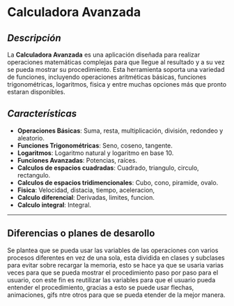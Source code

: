 # **Calculadora Avanzada**

## *Descripción*
La **Calculadora Avanzada** es una aplicación diseñada para realizar operaciones matemáticas complejas para que llegue al resultado y a su vez se pueda mostrar su procedimiento. Esta herramienta soporta una variedad de funciones, incluyendo operaciones aritméticas básicas, funciones trigonométricas, logaritmos, fisica y entre muchas opciones más que pronto estaran disponibles.

## *Características*
- **Operaciones Básicas**: Suma, resta, multiplicación, división, redondeo y aleatorio.
- **Funciones Trigonométricas**: Seno, coseno, tangente.
- **Logaritmos**: Logaritmo natural y logaritmo en base 10.
- **Funciones Avanzadas**: Potencias, raíces.
- **Calculos de espacios cuadradas**: Cuadrado, triangulo, circulo, rectangulo.
- **Calculos de espacios tridimencionales**: Cubo, cono, piramide, ovalo.
- **Fisica**: Velocidad, distacia, tiempo, aceleracion,
- **Calculo diferencial**: Derivadas, limites, funcion.
- **Calculo integral**: Integral.
---
## Diferencias o planes de desarollo
Se plantea que se pueda usar las variables de las operaciones con varios procesos diferentes en vez de una sola, esta dividida en clases y subclases para evitar sobre recargar la memoria, esto se hace ya que se usaria varias veces para que se pueda mostrar el procedimiento paso por paso para el usuario, con este fin es reutilizar las variables para que el usuario pueda entender el procedimiento, gracias a esto se puede usar flechas, animaciones, gifs ntre otros para que se pueda etender de la mejor manera.
